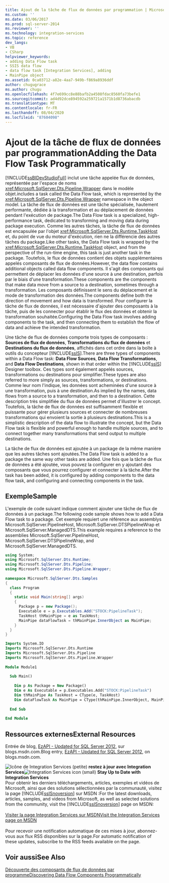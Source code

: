 ```yaml
---
title: Ajout de la tâche de flux de données par programmation | Microsoft Docs
ms.custom: ''
ms.date: 03/06/2017
ms.prod: sql-server-2014
ms.reviewer: ''
ms.technology: integration-services
ms.topic: reference
dev_langs:
- VB
- CSharp
helpviewer_keywords:
- adding Data Flow task
- SSIS data flow
- data flow task [Integration Services], adding
- MainPipe object
ms.assetid: 0ca03712-a82e-4aa7-949b-f869a8936ddf
author: chugugrace
ms.author: chugu
ms.openlocfilehash: 4f7e699cc8e88bafb2a4508fdac8560fa73befe1
ms.sourcegitcommit: ad4d92dce894592a259721a1571b1d8736abacdb
ms.translationtype: MT
ms.contentlocale: fr-FR
ms.lasthandoff: 08/04/2020
ms.locfileid: "87604098"
---
```

# <a name="adding-the-data-flow-task-programmatically"></a><span data-ttu-id="ec6bd-102">Ajout de la tâche de flux de données par programmation</span><span class="sxs-lookup"><span data-stu-id="ec6bd-102">Adding the Data Flow Task Programmatically</span></span>
  [!INCLUDE[ssBIDevStudioFull](../../includes/ssbidevstudiofull-md.md)] <span data-ttu-id="ec6bd-103">inclut une tâche appelée flux de données, représentée par l'espace de noms <xref:Microsoft.SqlServer.Dts.Pipeline.Wrapper> dans le modèle objet.</span><span class="sxs-lookup"><span data-stu-id="ec6bd-103">includes a task called the Data Flow task, which is represented by the <xref:Microsoft.SqlServer.Dts.Pipeline.Wrapper> namespace in the object model.</span></span> <span data-ttu-id="ec6bd-104">La tâche de flux de données est une tâche spécialisée, hautement performante, dédiée à la transformation et au déplacement de données pendant l'exécution de package.</span><span class="sxs-lookup"><span data-stu-id="ec6bd-104">The Data Flow task is a specialized, high-performance task, dedicated to transforming and moving data during package execution.</span></span> <span data-ttu-id="ec6bd-105">Comme les autres tâches, la tâche de flux de données est encapsulée par l'objet <xref:Microsoft.SqlServer.Dts.Runtime.TaskHost> et, du point de vue du moteur d'exécution, rien ne la différencie des autres tâches du package.</span><span class="sxs-lookup"><span data-stu-id="ec6bd-105">Like other tasks, the Data Flow task is wrapped by the <xref:Microsoft.SqlServer.Dts.Runtime.TaskHost> object, and from the perspective of the run-time engine, this task is just another task in the package.</span></span> <span data-ttu-id="ec6bd-106">Toutefois, le flux de données contient des objets supplémentaires appelés composants de flux de données.</span><span class="sxs-lookup"><span data-stu-id="ec6bd-106">However, the data flow contains additional objects called data flow components.</span></span> <span data-ttu-id="ec6bd-107">Il s'agit des composants qui permettent de déplacer les données d'une source à une destination, parfois par le biais d'une transformation.</span><span class="sxs-lookup"><span data-stu-id="ec6bd-107">These components are the components that make data move from a source to a destination, sometimes through a transformation.</span></span> <span data-ttu-id="ec6bd-108">Les composants définissent le sens du déplacement et le mode de transformation des données.</span><span class="sxs-lookup"><span data-stu-id="ec6bd-108">The components define both the direction of movement and how data is transformed.</span></span> <span data-ttu-id="ec6bd-109">Pour configurer la tâche de flux de données, il est nécessaire d'ajouter des composants à la tâche, puis de les connecter pour établir le flux des données et obtenir la transformation souhaitée.</span><span class="sxs-lookup"><span data-stu-id="ec6bd-109">Configuring the Data Flow task involves adding components to the task, and then connecting them to establish the flow of data and achieve the intended transformation.</span></span>  
  
 <span data-ttu-id="ec6bd-110">Une tâche de flux de données comporte trois types de composants : **Sources de flux de données**, **Transformations du flux de données** et **Destinations du flux de données**, affichés dans cet ordre dans la boîte à outils du concepteur [!INCLUDE[ssIS](../../includes/ssis-md.md)].</span><span class="sxs-lookup"><span data-stu-id="ec6bd-110">There are three types of components within a Data Flow task: **Data Flow Sources**, **Data Flow Transformations**, and **Data Flow Destinations**, shown in that order within the [!INCLUDE[ssIS](../../includes/ssis-md.md)] Designer toolbox.</span></span> <span data-ttu-id="ec6bd-111">Ces types sont également appelés sources, transformations ou destinations pour simplifier.</span><span class="sxs-lookup"><span data-stu-id="ec6bd-111">These types are also referred to more simply as sources, transformations, or destinations.</span></span> <span data-ttu-id="ec6bd-112">Comme leur nom l'indique, les données sont acheminées d'une source à une transformation, puis à une destination.</span><span class="sxs-lookup"><span data-stu-id="ec6bd-112">As implied by the names, data flows from a source to a transformation, and then to a destination.</span></span> <span data-ttu-id="ec6bd-113">Cette description très simplifiée du flux de données permet d'illustrer le concept. Toutefois, la tâche de flux de données est suffisamment flexible et puissante pour gérer plusieurs sources et connecter de nombreuses transformations qui envoient la sortie à plusieurs destinations.</span><span class="sxs-lookup"><span data-stu-id="ec6bd-113">This is a simplistic description of the data flow to illustrate the concept, but the Data Flow task is flexible and powerful enough to handle multiple sources, and to connect together many transformations that send output to multiple destinations.</span></span>  
  
 <span data-ttu-id="ec6bd-114">La tâche de flux de données est ajoutée à un package de la même manière que les autres tâches sont ajoutées.</span><span class="sxs-lookup"><span data-stu-id="ec6bd-114">The Data Flow task is added to a package the same way other tasks are added.</span></span> <span data-ttu-id="ec6bd-115">Une fois que la tâche de flux de données a été ajoutée, vous pouvez la configurer en y ajoutant des composants que vous pourrez configurer et connecter à la tâche.</span><span class="sxs-lookup"><span data-stu-id="ec6bd-115">After the task has been added, it is configured by adding components to the data flow task, and configuring and connecting components in the task.</span></span>  
  
## <a name="sample"></a><span data-ttu-id="ec6bd-116">Exemple</span><span class="sxs-lookup"><span data-stu-id="ec6bd-116">Sample</span></span>  
 <span data-ttu-id="ec6bd-117">L'exemple de code suivant indique comment ajouter une tâche de flux de données à un package.</span><span class="sxs-lookup"><span data-stu-id="ec6bd-117">The following code sample shows how to add a Data Flow task to a package.</span></span> <span data-ttu-id="ec6bd-118">Cet exemple requiert une référence aux assemblys Microsoft.SqlServer.PipelineHost, Microsoft.SqlServer.DTSPipelineWrap et Microsoft.SqlServer.ManagedDTS.</span><span class="sxs-lookup"><span data-stu-id="ec6bd-118">This example requires a reference to the assemblies Microsoft.SqlServer.PipelineHost, Microsoft.SqlServer.DTSPipelineWrap, and Microsoft.SqlServer.ManagedDTS.</span></span>  
  
```csharp  
using System;  
using Microsoft.SqlServer.Dts.Runtime;  
using Microsoft.SqlServer.Dts.Pipeline;  
using Microsoft.SqlServer.Dts.Pipeline.Wrapper;  
  
namespace Microsoft.SqlServer.Dts.Samples  
{  
  class Program  
  {  
    static void Main(string[] args)  
    {  
      Package p = new Package();  
      Executable e = p.Executables.Add("STOCK:PipelineTask");  
      TaskHost thMainPipe = e as TaskHost;  
      MainPipe dataFlowTask = thMainPipe.InnerObject as MainPipe;   
    }  
  }  
}  
```  
  
```vb  
Imports System.IO  
Imports Microsoft.SqlServer.Dts.Runtime  
Imports Microsoft.SqlServer.Dts.Pipeline  
Imports Microsoft.SqlServer.Dts.Pipeline.Wrapper  
  
Module Module1  
  
  Sub Main()  
  
    Dim p As Package = New Package()  
    Dim e As Executable = p.Executables.Add("STOCK:PipelineTask")  
    Dim thMainPipe As TaskHost = CType(e, TaskHost)  
    Dim dataFlowTask As MainPipe = CType(thMainPipe.InnerObject, MainPipe)  
  
  End Sub  
  
End Module  
```  
  
## <a name="external-resources"></a><span data-ttu-id="ec6bd-119">Ressources externes</span><span class="sxs-lookup"><span data-stu-id="ec6bd-119">External Resources</span></span>  
 <span data-ttu-id="ec6bd-120">Entrée de blog, [EzAPI - Updated for SQL Server 2012](https://go.microsoft.com/fwlink/?LinkId=243223), sur blogs.msdn.com.</span><span class="sxs-lookup"><span data-stu-id="ec6bd-120">Blog entry, [EzAPI - Updated for SQL Server 2012](https://go.microsoft.com/fwlink/?LinkId=243223), on blogs.msdn.com.</span></span>  
  
<span data-ttu-id="ec6bd-121">![Icône de Integration Services (petite)](../media/dts-16.gif "Icône Integration Services (petite)")  **restez à jour avec Integration Services**</span><span class="sxs-lookup"><span data-stu-id="ec6bd-121">![Integration Services icon (small)](../media/dts-16.gif "Integration Services icon (small)")  **Stay Up to Date with Integration Services**</span></span><br /> <span data-ttu-id="ec6bd-122">Pour obtenir les derniers téléchargements, articles, exemples et vidéos de Microsoft, ainsi que des solutions sélectionnées par la communauté, visitez la page [!INCLUDE[ssISnoversion](../../includes/ssisnoversion-md.md)] sur MSDN :</span><span class="sxs-lookup"><span data-stu-id="ec6bd-122">For the latest downloads, articles, samples, and videos from Microsoft, as well as selected solutions from the community, visit the [!INCLUDE[ssISnoversion](../../includes/ssisnoversion-md.md)] page on MSDN:</span></span><br /><br /> [<span data-ttu-id="ec6bd-123">Visiter la page Integration Services sur MSDN</span><span class="sxs-lookup"><span data-stu-id="ec6bd-123">Visit the Integration Services page on MSDN</span></span>](https://go.microsoft.com/fwlink/?LinkId=136655)<br /><br /> <span data-ttu-id="ec6bd-124">Pour recevoir une notification automatique de ces mises à jour, abonnez-vous aux flux RSS disponibles sur la page.</span><span class="sxs-lookup"><span data-stu-id="ec6bd-124">For automatic notification of these updates, subscribe to the RSS feeds available on the page.</span></span>  
  
## <a name="see-also"></a><span data-ttu-id="ec6bd-125">Voir aussi</span><span class="sxs-lookup"><span data-stu-id="ec6bd-125">See Also</span></span>  
 [<span data-ttu-id="ec6bd-126">Découverte des composants de flux de données par programme</span><span class="sxs-lookup"><span data-stu-id="ec6bd-126">Discovering Data Flow Components Programmatically</span></span>](../building-packages-programmatically/discovering-data-flow-components-programmatically.md)  
  
  

